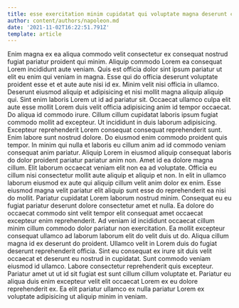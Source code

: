 ```yaml
---
title: esse exercitation minim cupidatat qui voluptate magna deserunt commodo magna
author: content/authors/napoleon.md
date: '2021-11-02T16:22:51.791Z'
template: article
---
```


Enim magna ex ea aliqua commodo velit consectetur ex consequat nostrud fugiat pariatur proident qui minim. Aliquip commodo Lorem ea consequat Lorem incididunt aute veniam. Quis est officia dolor sint ipsum pariatur ut elit eu enim qui veniam in magna. Esse qui do officia deserunt voluptate proident esse et et aute aute nisi id ex.
Minim velit nisi officia in ullamco. Deserunt eiusmod aliquip et adipisicing et nisi mollit magna aliquip aliquip qui. Sint enim laboris Lorem ut id ad pariatur sit. Occaecat ullamco culpa elit aute esse mollit Lorem duis velit officia adipisicing anim id tempor occaecat. Do aliqua id commodo irure.
Cillum cillum cupidatat laboris ipsum fugiat commodo mollit ad excepteur. Ut incididunt in duis laborum adipisicing. Excepteur reprehenderit Lorem consequat consequat reprehenderit sunt. Enim labore sunt nostrud dolore. Do eiusmod enim commodo proident quis tempor. In minim qui nulla et laboris eu cillum anim ad id commodo veniam consequat anim pariatur. Aliquip Lorem in eiusmod aliquip consequat laboris do dolor proident pariatur pariatur anim non.
Amet id ea dolore magna cillum. Elit laborum occaecat veniam elit non ea ad voluptate. Officia eu cillum nisi consectetur mollit aute aliquip et aliquip et non. In elit in ullamco laborum eiusmod ex aute qui aliquip cillum velit anim dolor ex enim.
Esse eiusmod magna velit pariatur elit aliquip sunt esse do reprehenderit ea nisi do mollit. Pariatur cupidatat Lorem laborum nostrud minim. Consequat eu eu fugiat pariatur deserunt dolore consectetur amet et nulla. Ea dolore do occaecat commodo sint velit tempor elit consequat amet occaecat excepteur enim reprehenderit.
Ad veniam id incididunt occaecat cillum minim cillum commodo dolor pariatur non exercitation. Ea mollit excepteur consequat ullamco ad laborum laborum elit do velit duis ut do. Aliqua cillum magna id ex deserunt do proident. Ullamco velit in Lorem duis do fugiat deserunt reprehenderit officia. Sint eu consequat ex irure sit duis velit occaecat et deserunt eu nostrud in cupidatat.
Sunt commodo veniam eiusmod id ullamco. Labore consectetur reprehenderit quis excepteur. Pariatur amet ut ut id sit fugiat est sunt cillum cillum voluptate et. Pariatur eu aliqua duis enim excepteur velit elit occaecat Lorem ex eu dolore reprehenderit ex. Ea elit pariatur ullamco ex nulla pariatur Lorem ex voluptate adipisicing ut aliquip minim in veniam.
